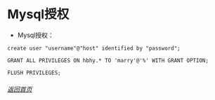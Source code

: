 
# Mysql授权


- Mysql授权：

```
create user "username"@"host" identified by "password";

GRANT ALL PRIVILEGES ON hbhy.* TO 'marry'@'%' WITH GRANT OPTION;

FLUSH PRIVILEGES;
```

###### [返回首页](/) 